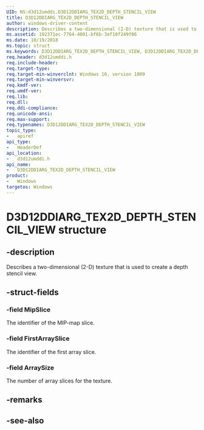 ```yaml
---
UID: NS:d3d12umddi.D3D12DDIARG_TEX2D_DEPTH_STENCIL_VIEW
title: D3D12DDIARG_TEX2D_DEPTH_STENCIL_VIEW
author: windows-driver-content
description: Describes a two-dimensional (2-D) texture that is used to create a depth stencil view.
ms.assetid: 192371ec-7764-4001-bf6b-3ef10f249f06
ms.date: 10/19/2018
ms.topic: struct
ms.keywords: D3D12DDIARG_TEX2D_DEPTH_STENCIL_VIEW, D3D12DDIARG_TEX2D_DEPTH_STENCIL_VIEW, 
req.header: d3d12umddi.h
req.include-header:
req.target-type:
req.target-min-winverclnt: Windows 10, version 1809
req.target-min-winversvr:
req.kmdf-ver:
req.umdf-ver:
req.lib:
req.dll:
req.ddi-compliance:
req.unicode-ansi:
req.max-support:
req.typenames: D3D12DDIARG_TEX2D_DEPTH_STENCIL_VIEW
topic_type: 
-	apiref
api_type: 
-	HeaderDef
api_location: 
-	d3d12umddi.h
api_name: 
-	D3D12DDIARG_TEX2D_DEPTH_STENCIL_VIEW
product:
-	Windows
targetos: Windows
---
```


# D3D12DDIARG_TEX2D_DEPTH_STENCIL_VIEW structure

## -description

Describes a two-dimensional (2-D) texture that is used to create a depth stencil view.

## -struct-fields

### -field MipSlice

The identifier of the MIP-map slice.

### -field FirstArraySlice

The identifier of the first array slice.

### -field ArraySize
 
The number of array slices for the texture.

## -remarks

## -see-also

